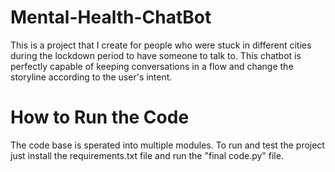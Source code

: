 # Mental-Health-ChatBot
This is a project that I create for people who were stuck in different cities during the lockdown period to have someone to talk to. This chatbot is perfectly capable of keeping conversations in a flow and change the storyline according to the user's intent.

# How to Run the Code
The code base is sperated into multiple modules. To run and test the project just install the requirements.txt file and run the "final code.py" file.
